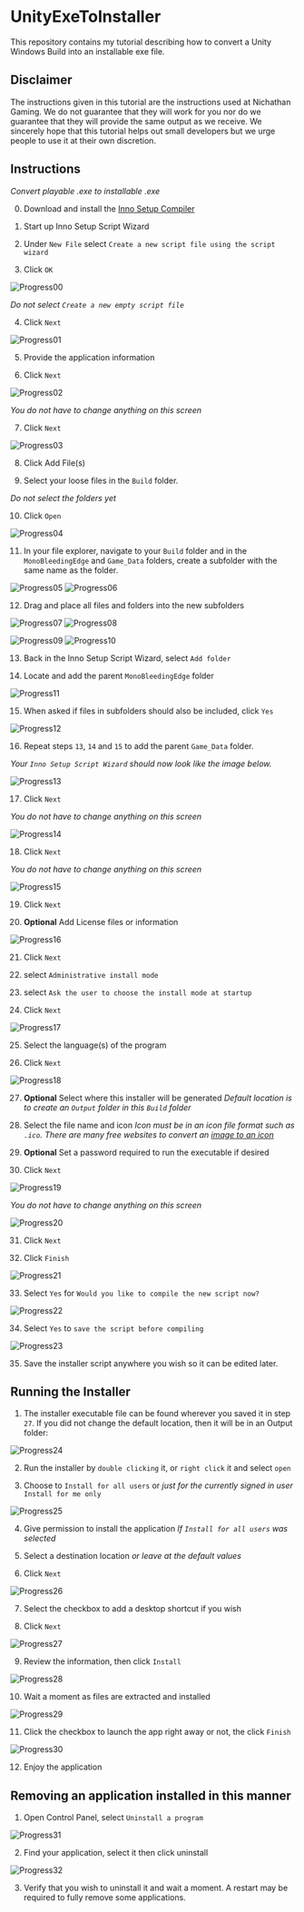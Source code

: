 # UnityExeToInstaller

This repository contains my tutorial describing how to convert a Unity Windows Build into an installable exe file.

## Disclaimer

The instructions given in this tutorial are the instructions used at Nichathan Gaming. We do not guarantee that they will work for you nor do we guarantee that they will provide the same output as we receive. We sincerely hope that this tutorial helps out small developers but we urge people to use it at their own discretion. 

## Instructions
*Convert playable .exe to installable .exe*

0. Download and install the [Inno Setup Compiler](https://jrsoftware.org/isdl.php)

1. Start up Inno Setup Script Wizard

2. Under `New File` select `Create a new script file using the script wizard`

3. Click `OK`

![Progress00](https://user-images.githubusercontent.com/103794085/212016663-3f68aa1c-e962-48ed-9384-bf975376a484.png)

*Do not select `Create a new empty script file`*

4. Click `Next`

![Progress01](https://user-images.githubusercontent.com/103794085/212012509-c94311e2-5f00-452f-a586-48b856effa69.png)

5. Provide the application information

6. Click `Next`

![Progress02](https://user-images.githubusercontent.com/103794085/212012819-c11b5669-09ca-47ff-93e3-bafeaea4bb2e.png)

*You do not have to change anything on this screen*

7. Click `Next`

![Progress03](https://user-images.githubusercontent.com/103794085/212013107-a46a5b61-d30f-424f-952f-0e85725a791c.png)

8. Click Add File(s)

9. Select your loose files in the `Build` folder.

*Do not select the folders yet*

10. Click `Open`

![Progress04](https://user-images.githubusercontent.com/103794085/212013608-bce8bfb3-81a4-4319-840f-62ea9ef2fe21.png)

11. In your file explorer, navigate to your `Build` folder and in the `MonoBleedingEdge` and `Game_Data` folders, create a subfolder with the same name as the folder.

![Progress05](https://user-images.githubusercontent.com/103794085/212014503-a69ba135-25e9-48a3-8fb9-ac8c59ba7f71.png)
![Progress06](https://user-images.githubusercontent.com/103794085/212014606-9c7eac91-3b34-451c-805e-17f1c290774a.png)

12. Drag and place all files and folders into the new subfolders

![Progress07](https://user-images.githubusercontent.com/103794085/212014922-a3c28721-0b8d-4198-8a9f-b0b7ecdd82f6.png)
![Progress08](https://user-images.githubusercontent.com/103794085/212014975-232910ab-881d-4028-a69f-b265c44c7174.png)

![Progress09](https://user-images.githubusercontent.com/103794085/212014796-363fe587-29f1-43d4-a8fa-e0889d09cc19.png)
![Progress10](https://user-images.githubusercontent.com/103794085/212014852-93ec4680-1f43-4fb5-bbc2-705ba84c9430.png)

13. Back in the Inno Setup Script Wizard, select `Add folder`

14. Locate and add the parent `MonoBleedingEdge` folder

![Progress11](https://user-images.githubusercontent.com/103794085/212015674-7f16c369-55c5-442f-afa2-648b77eebafe.png)

15. When asked if files in subfolders should also be included, click `Yes`

![Progress12](https://user-images.githubusercontent.com/103794085/212016039-0d64f874-9bbc-43e2-b56e-22a2ec67a4f9.png)

16. Repeat steps `13`, `14` and `15` to add the parent `Game_Data` folder.

*Your `Inno Setup Script Wizard` should now look like the image below.*

![Progress13](https://user-images.githubusercontent.com/103794085/212016862-b8812db5-9383-4aea-8f9c-34febf8f8bfd.png)

17. Click `Next`

*You do not have to change anything on this screen*

![Progress14](https://user-images.githubusercontent.com/103794085/212017120-a956b359-4dcf-4274-a216-9ed7841f2501.png)

18. Click `Next`

*You do not have to change anything on this screen*

![Progress15](https://user-images.githubusercontent.com/103794085/212017270-eb348490-f10e-4682-a10b-8c9ab7143fd7.png)

19. Click `Next`

20. **Optional** Add License files or information

![Progress16](https://user-images.githubusercontent.com/103794085/212017467-715bd5ef-2d5c-4f49-92ec-1a5b3735a378.png)

21. Click `Next`

22. select `Administrative install mode`

23. select `Ask the user to choose the install mode at startup`

24. Click `Next`

![Progress17](https://user-images.githubusercontent.com/103794085/212017699-9a3ed0e8-52ae-4a7e-ab19-d1b3237951e5.png)

25. Select the language(s) of the program

26. Click `Next`

![Progress18](https://user-images.githubusercontent.com/103794085/212017773-b5cbcea5-317d-4d2b-80f6-b3dbcdaf802a.png)

27. **Optional** Select where this installer will be generated *Default location is to create an `Output` folder in this `Build` folder*

28. Select the file name and icon *Icon must be in an icon file format such as `.ico`. There are many free websites to convert an [image to an icon](https://convertio.co/jpg-ico/)*

29. **Optional** Set a password required to run the executable if desired

30. Click `Next`

![Progress19](https://user-images.githubusercontent.com/103794085/212018794-8cc1775d-bd91-4c3d-922b-f268c110cd79.png)

*You do not have to change anything on this screen*

![Progress20](https://user-images.githubusercontent.com/103794085/212018965-be4afc85-d381-4a26-84ba-4878c0f80475.png)

31. Click `Next`

32. Click `Finish`

![Progress21](https://user-images.githubusercontent.com/103794085/212019100-cd07e029-4891-419d-89f6-3823b7cc34d8.png)

33. Select `Yes` for `Would you like to compile the new script now?`

![Progress22](https://user-images.githubusercontent.com/103794085/212019224-ea5831cc-070b-4d59-89d9-7f3595c966f9.png)

34. Select `Yes` to `save the script before compiling`

![Progress23](https://user-images.githubusercontent.com/103794085/212019367-4add650f-08dc-40b5-b7a5-7ec36df97544.png)

35. Save the installer script anywhere you wish so it can be edited later.

## Running the Installer

1. The installer executable file can be found wherever you saved it in step `27`. If you did not change the default location, then it will be in an Output folder:

![Progress24](https://user-images.githubusercontent.com/103794085/212020564-b439f13b-4362-4ef4-857d-bd9209ca2633.png)

2. Run the installer by `double clicking` it, or `right click` it and select `open`

3. Choose to `Install for all users` or *just for the currently signed in user* `Install for me only`

![Progress25](https://user-images.githubusercontent.com/103794085/212021064-72d41a51-f5b8-4b49-adbf-f2eaea066c32.png)

4. Give permission to install the application *If `Install for all users` was selected*

5. Select a destination location *or leave at the default values*

6. Click `Next`

![Progress26](https://user-images.githubusercontent.com/103794085/212021369-d0d16db4-c61e-4054-bd94-66db8d9704e9.png)

7. Select the checkbox to add a desktop shortcut if you wish

8. Click `Next`

![Progress27](https://user-images.githubusercontent.com/103794085/212021555-1a33d843-ab05-4686-8e24-31bf245ddec9.png)

9. Review the information, then click `Install`

![Progress28](https://user-images.githubusercontent.com/103794085/212021693-a13af19b-6847-47a0-a6c6-ad6322ba4375.png)

10. Wait a moment as files are extracted and installed

![Progress29](https://user-images.githubusercontent.com/103794085/212021775-5ea3d9d6-f2d4-49bd-9894-ad755de514b4.png)

11. Click the checkbox to launch the app right away or not, the click `Finish`

![Progress30](https://user-images.githubusercontent.com/103794085/212021964-6d2d8af2-f946-4854-bc7e-2223cd675ee3.png)

12. Enjoy the application

## Removing an application installed in this manner

1. Open Control Panel, select `Uninstall a program`

![Progress31](https://user-images.githubusercontent.com/103794085/212022592-0c836cf9-7d07-4348-9677-28c5b7c930d6.png)

2. Find your application, select it then click uninstall

![Progress32](https://user-images.githubusercontent.com/103794085/212022499-3f58479b-f028-42d0-bdaa-976ef47ed350.png)

3. Verify that you wish to uninstall it and wait a moment. A restart may be required to fully remove some applications.
